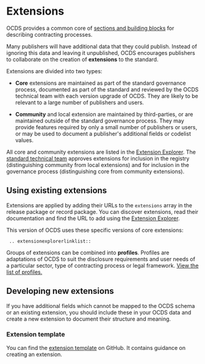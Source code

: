 # Extensions

OCDS provides a common core of [sections and building blocks](../getting_started/building_blocks.md) for describing contracting processes. 

Many publishers will have additional data that they could publish. Instead of ignoring this data and leaving it unpublished, OCDS encourages publishers to collaborate on the creation of **extensions** to the standard. 

Extensions are divided into two types:

* **Core** extensions are maintained as part of the standard governance process, documented as part of the standard and reviewed by the OCDS technical team with each version upgrade of OCDS. They are likely to be relevant to a large number of publishers and users.

* **Community** and local extension are maintained by third-parties, or are maintained outside of the standard governance process. They may provide features required by only a small number of publishers or users, or may be used to document a publisher's additional fields or codelist values.

All core and community extensions are listed in the [Extension Explorer](https://extensions.open-contracting.org/en/). The [standard technical team](../support/governance.md) approves extensions for inclusion in the registry (distinguishing community from local extensions) and for inclusion in the governance process (distinguishing core from community extensions).

## Using existing extensions

Extensions are applied by adding their URLs to the `extensions` array in the release package or record package. You can discover extensions, read their documentation and find the URL to add using the [Extension Explorer](https://extensions.open-contracting.org/en/).

This version of OCDS uses these specific versions of core extensions:

```eval_rst
 .. extensionexplorerlinklist::

```

Groups of extensions can be combined into **profiles**. Profiles are adaptations of OCDS to suit the disclosure requirements and user needs of a particular sector, type of contracting process or legal framework. [View the list of profiles.](https://www.open-contracting.org/data-standard/profiles-and-guidance/)

## Developing new extensions

If you have additional fields which cannot be mapped to the OCDS schema or an existing extension, you should include these in your OCDS data and create a new extension to document their structure and meaning.

### Extension template

You can find the [extension template](https://github.com/open-contracting/standard_extension_template) on GitHub. It contains guidance on creating an extension.
